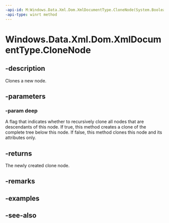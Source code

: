 ```yaml
---
-api-id: M:Windows.Data.Xml.Dom.XmlDocumentType.CloneNode(System.Boolean)
-api-type: winrt method
---
```


<!-- Method syntax
public Windows.Data.Xml.Dom.IXmlNode CloneNode(System.Boolean deep)
-->

# Windows.Data.Xml.Dom.XmlDocumentType.CloneNode

## -description
Clones a new node.

## -parameters
### -param deep
A flag that indicates whether to recursively clone all nodes that are descendants of this node. If true, this method creates a clone of the complete tree below this node. If false, this method clones this node and its attributes only.

## -returns
The newly created clone node.

## -remarks

## -examples

## -see-also
